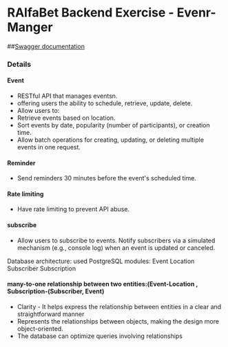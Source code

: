 # RAlfaBet Backend Exercise - Evenr-Manger

##[Swagger documentation](https://amirge118.github.io/AlfaBetTest/)

 ### Details

 #### Event
* RESTful API that manages eventsn.
* offering users the ability to schedule, retrieve, update, delete.
* Allow users to:
* Retrieve events based on location.
* Sort events by date, popularity (number of participants), or creation time.
* Allow batch operations for creating, updating, or deleting multiple events in one request.

 #### Reminder
* Send reminders 30 minutes before the event's scheduled time.

#### Rate limiting
* Have rate limiting to prevent API abuse.
#### subscribe
* Allow users to subscribe to events. Notify subscribers via a simulated mechanism (e.g.,
console log) when an event is updated or canceled.


Database architecture:
used PostgreSQL
modules: 
 Event
 Location
 Subscriber
 Subscription

#### many-to-one relationship between two entities:(Event-Location , Subscription-(Subscriber, Event)
* Clarity - It helps express the relationship between entities in a clear and straightforward manner 
* Represents the relationships between objects, making the design more object-oriented.
* The database can optimize queries involving relationships

 


